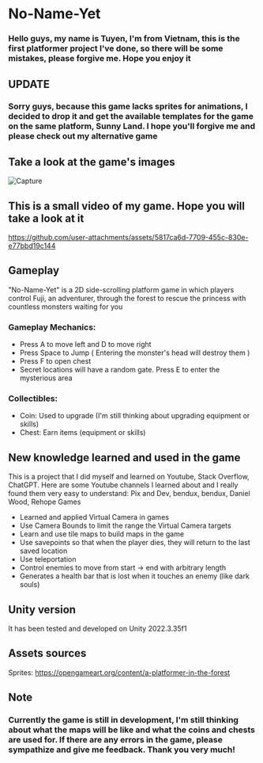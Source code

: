 # No-Name-Yet

### Hello guys, my name is Tuyen, I'm from Vietnam, this is the first platformer project I've done, so there will be some mistakes, please forgive me. Hope you enjoy it

## UPDATE
### Sorry guys, because this game lacks sprites for animations, I decided to drop it and get the available templates for the game on the same platform, Sunny Land. I hope you'll forgive me and please check out my alternative game

## Take a look at the game's images

![Capture](https://github.com/user-attachments/assets/157289e8-f3e9-40a5-b820-1da27d760f9f)

## This is a small video of my game. Hope you will take a look at it

https://github.com/user-attachments/assets/5817ca6d-7709-455c-830e-e77bbd19c144

## Gameplay
"No-Name-Yet" is a 2D side-scrolling platform game in which players control Fuji, an adventurer, through the forest to rescue the princess with countless monsters waiting for you
### Gameplay Mechanics:

* Press A to move left and D to move right
* Press Space to Jump ( Entering the monster's head will destroy them )
* Press F to open chest
* Secret locations will have a random gate. Press E to enter the mysterious area
  
### Collectibles:
* Coin: Used to upgrade (I'm still thinking about upgrading equipment or skills)
* Chest: Earn items (equipment or skills)



## New knowledge learned and used in the game

This is a project that I did myself and learned on Youtube, Stack Overflow, ChatGPT. Here are some Youtube channels I learned about and I really found them very easy to understand: Pix and Dev, bendux, bendux, Daniel Wood, Rehope Games


* Learned and applied Virtual Camera in games
* Use Camera Bounds to limit the range the Virtual Camera targets
* Learn and use tile maps to build maps in the game
* Use savepoints so that when the player dies, they will return to the last saved location
* Use teleportation
* Control enemies to move from start -> end with arbitrary length
* Generates a health bar that is lost when it touches an enemy (like dark souls)

## Unity version
It has been tested and developed on Unity 2022.3.35f1

## Assets sources
Sprites: https://opengameart.org/content/a-platformer-in-the-forest

## Note
### Currently the game is still in development, I'm still thinking about what the maps will be like and what the coins and chests are used for. If there are any errors in the game, please sympathize and give me feedback. Thank you very much!
  

